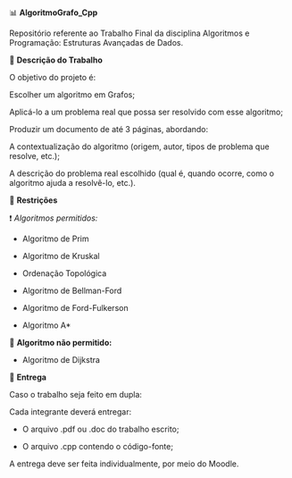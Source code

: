 📊 **AlgoritmoGrafo_Cpp**

Repositório referente ao Trabalho Final da disciplina Algoritmos e Programação: Estruturas Avançadas de Dados.

📝 **Descrição do Trabalho**

O objetivo do projeto é:

Escolher um algoritmo em Grafos;

Aplicá-lo a um problema real que possa ser resolvido com esse algoritmo;

Produzir um documento de até 3 páginas, abordando:

A contextualização do algoritmo (origem, autor, tipos de problema que resolve, etc.);

A descrição do problema real escolhido (qual é, quando ocorre, como o algoritmo ajuda a resolvê-lo, etc.).

🚫 **Restrições**

❗ *Algoritmos permitidos:*

- Algoritmo de Prim

- Algoritmo de Kruskal

- Ordenação Topológica

- Algoritmo de Bellman-Ford

- Algoritmo de Ford-Fulkerson

- Algoritmo A*

🚫 **Algoritmo não permitido:**

- Algoritmo de Dijkstra

📂 **Entrega**

Caso o trabalho seja feito em dupla:

Cada integrante deverá entregar:

- O arquivo .pdf ou .doc do trabalho escrito;

- O arquivo .cpp contendo o código-fonte;

A entrega deve ser feita individualmente, por meio do Moodle.